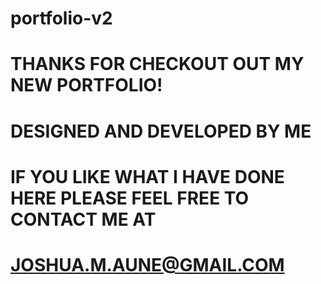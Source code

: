 # portfolio-v2

# THANKS FOR CHECKOUT OUT MY NEW PORTFOLIO!

# DESIGNED AND DEVELOPED BY ME

# IF YOU LIKE WHAT I HAVE DONE HERE PLEASE FEEL FREE TO CONTACT ME AT

# JOSHUA.M.AUNE@GMAIL.COM
